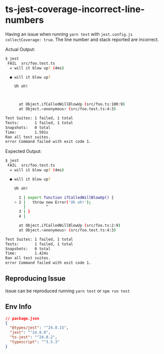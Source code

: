 # ts-jest-coverage-incorrect-line-numbers

Having an issue when running `yarn test` with `jest.config.js` `collectCoverage: true`. The line number and stack reported are incorrect.

Actual Output:

```sh
$ jest
 FAIL  src/foo.test.ts
  ✕ will it blow up? (4ms)

  ● will it blow up?

    Uh oh!



      at Object.ifCalledWillBlowUp (src/foo.ts:100:9)
      at Object.<anonymous> (src/foo.test.ts:4:3)

Test Suites: 1 failed, 1 total
Tests:       1 failed, 1 total
Snapshots:   0 total
Time:        1.591s
Ran all test suites.
error Command failed with exit code 1.
```

Expected Output:

```sh
$ jest
 FAIL  src/foo.test.ts
  ✕ will it blow up? (4ms)

  ● will it blow up?

    Uh oh!

      1 | export function ifCalledWillBlowUp() {
    > 2 |   throw new Error('Uh oh!');
        |         ^
      3 | }
      4 |

      at Object.ifCalledWillBlowUp (src/foo.ts:2:9)
      at Object.<anonymous> (src/foo.test.ts:4:3)

Test Suites: 1 failed, 1 total
Tests:       1 failed, 1 total
Snapshots:   0 total
Time:        1.424s
Ran all test suites.
error Command failed with exit code 1.
```

## Reproducing Issue

Issue can be reproduced running `yarn test` or `npm run test`

## Env Info

```json
// package.json
{
  "@types/jest": "^24.0.15",
  "jest": "^24.8.0",
  "ts-jest": "^24.0.2",
  "typescript": "^3.5.3"
}
```
